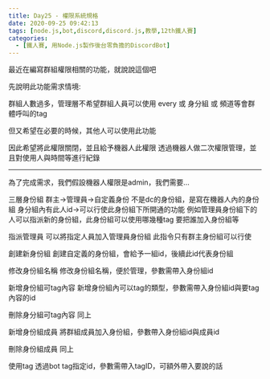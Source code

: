 ```yaml
---
title: Day25 - 權限系統規格
date: 2020-09-25 09:42:13
tags: [node.js,bot,discord,discord.js,教學,12th鐵人賽]
categories:
  - [鐵人賽, 用Node.js製作後台零負擔的DiscordBot]
---
```

最近在編寫群組權限相關的功能，就說說這個吧

<!-- more -->

先說明此功能需求情境:

群組人數過多，管理層不希望群組人員可以使用 every 或 身分組 或 頻道等會群體呼叫的tag

但又希望在必要的時候，其他人可以使用此功能

因此希望將此權限關閉，並且給予機器人此權限
透過機器人做二次權限管理，並且對使用人與時間等進行紀錄

---

為了完成需求，我們假設機器人權限是admin，我們需要…

三層身份組
群主->管理員->自定義身份
不是dc的身份組，是寫在機器人內的身份組
身分組內有此人id->可以行使此身份組下所開通的功能
例如管理員身份組下的人可以指派新的身份組，此身份組可以使用哪幾種tag
要把誰加入身份組等

指派管理員
可以將指定人員加入管理員身份組
此指令只有群主身份組可以行使

創建新身份組
創建自定義的身份組，會給予一組id，後續此id代表身份組

修改身份組名稱
修改身份組名稱，便於管理，參數需帶入身份組id

新增身份組可tag內容
新增身份組內可以tag的類型，參數需帶入身份組id與要tag內容的id

刪除身分組可tag內容
同上

新增身份組成員
將群組成員加入身份組，參數帶入身份組id與成員id

刪除身份組成員
同上

使用tag
透過bot tag指定id，參數需帶入tagID，可額外帶入要說的話
